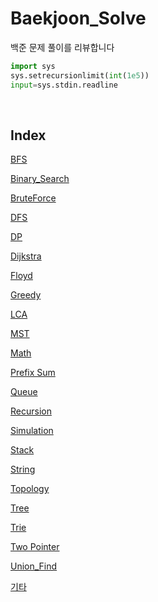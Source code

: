 # Baekjoon_Solve
백준 문제 풀이를 리뷰합니다
```python
import sys
sys.setrecursionlimit(int(1e5))
input=sys.stdin.readline
```

<br>

## Index

[BFS](https://github.com/siwon-park/Problem_Solving/tree/main/Baekjoon_Solve/BFS)

[Binary_Search](https://github.com/siwon-park/Problem_Solving/tree/main/Baekjoon_Solve/Binary_Search)

[BruteForce](https://github.com/siwon-park/Problem_Solving/tree/main/Baekjoon_Solve/BruteForce)

[DFS](https://github.com/siwon-park/Problem_Solving/tree/main/Baekjoon_Solve/DFS)

[DP](https://github.com/siwon-park/Problem_Solving/tree/main/Baekjoon_Solve/DP)

[Dijkstra](https://github.com/siwon-park/Problem_Solving/tree/main/Baekjoon_Solve/Dijkstra)

[Floyd](https://github.com/siwon-park/Problem_Solving/tree/main/Baekjoon_Solve/Floyd)

[Greedy](https://github.com/siwon-park/Problem_Solving/tree/main/Baekjoon_Solve/Greedy)

[LCA](https://github.com/siwon-park/Problem_Solving/tree/main/Baekjoon_Solve/LCA)

[MST](https://github.com/siwon-park/Problem_Solving/tree/main/Baekjoon_Solve/MST)

[Math](https://github.com/siwon-park/Problem_Solving/tree/main/Baekjoon_Solve/Math)

[Prefix Sum](https://github.com/siwon-park/Problem_Solving/tree/main/Baekjoon_Solve/Prefix_Sum)

[Queue](https://github.com/siwon-park/Problem_Solving/tree/main/Baekjoon_Solve/Queue)

[Recursion](https://github.com/siwon-park/Problem_Solving/tree/main/Baekjoon_Solve/Recursion)

[Simulation](https://github.com/siwon-park/Problem_Solving/tree/main/Baekjoon_Solve/Simulation)

[Stack](https://github.com/siwon-park/Problem_Solving/tree/main/Baekjoon_Solve/Stack)

[String](https://github.com/siwon-park/Problem_Solving/tree/main/Baekjoon_Solve/String)

[Topology](https://github.com/siwon-park/Problem_Solving/tree/main/Baekjoon_Solve/Topology)

[Tree](https://github.com/siwon-park/Problem_Solving/tree/main/Baekjoon_Solve/Tree)

[Trie](https://github.com/siwon-park/Problem_Solving/tree/main/Baekjoon_Solve/Trie)

[Two Pointer](https://github.com/siwon-park/Problem_Solving/tree/main/Baekjoon_Solve/Two_Pointer)

[Union_Find](https://github.com/siwon-park/Problem_Solving/tree/main/Baekjoon_Solve/Union_Find)

[기타](https://github.com/siwon-park/Problem_Solving/tree/main/Baekjoon_Solve/%EA%B8%B0%ED%83%80)


